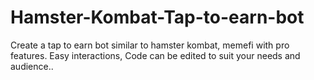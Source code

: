 # Hamster-Kombat-Tap-to-earn-bot
Create a tap to earn bot similar to hamster kombat, memefi with pro features. Easy interactions, Code can be edited to suit your needs and audience..
